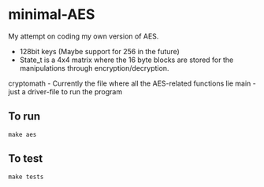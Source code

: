 # minimal-AES

My attempt on coding my own version of AES. 

* 128bit keys (Maybe support for 256 in the future)
* State_t is a 4x4 matrix where the 16 byte blocks are stored for the manipulations through encryption/decryption.

cryptomath - Currently the file where all the AES-related functions lie
main - just a driver-file to run the program

## To run
`make aes`

## To test
`make tests`

